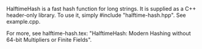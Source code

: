 HalftimeHash is a fast hash function for long strings. It is supplied as a C++ header-only library. To use it, simply #include "halftime-hash.hpp". See example.cpp.

For more, see halftime-hash.tex: "HalftimeHash: Modern Hashing without 64-bit Multipliers or Finite Fields".
